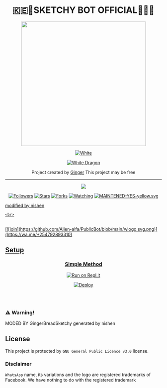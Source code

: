 
<div align="center">
  <h1>🇰🇪🏅SKETCHY BOT OFFICIAL🏅🇰🇪</h1>
</div>
<div align="center">
  <img border-radius: 15px src="https://telegra.ph/file/3a2582be8423628a180c0.gif" width="400" height="400"/>
  <p align="center">
<a href="#"><img title="White" src="https://img.shields.io/badge/SKETCHY PUBLIC-blue?colorA=%23ff0000&colorB=%23017e40&style=for-the-badge"></a>
</p>
  <p align="center">
<a href="https://github.com/GingerBreadSketchy"><img title="White Dragon" src="https://img.shields.io/badge/Created💥by💥 GINGER-dqz/JulieMwol?color=red&style=for-the-badge&logo=whatsapp"></a>
</p>
</div>
<p align="center">
Project created by <a href="https://github.com/GingerBreadSketchy"> Ginger</a> This project may be free
    <br
       | © |
        owner | nishen 
    <br> 
</p>

----

  <p align="center">
  <a href="https://GingerBreadSketchy">
    <img src="https://img.shields.io/github/repo-size/GingerBreadSketchy/Sketchy?color=green&label=Repo%20total%20size&style=plastic">
<p align="center">
<a href="https://github.com/GingerBreadSketchy/followers"><img title="Followers" src="https://img.shields.io/github/followers/Dark-Knight-Hiruwa?color=blue&style=flat-square"></a>
<a href="https://github.com/GingerBreadSketchy/Sketchy/stargazers"><img title="Stars" src="https://img.shields.io/github/stars/GingerBreadSketchy/Sketchy?color=blue&style=flat-square"></a>
<a href="https://github.com/GingerBreadSketchy/Sketchy/network/members"><img title="Forks" src="https://img.shields.io/github/forks/GingerBreadSketchy/Sketchy?color=blue&style=flat-square"></a>
<a href="https://github.com/GingerBreadSketchy/Sketchy/watchers"><img title="Watching" src="https://img.shields.io/github/watchers/GingerBreadSketchy/Sketchy?label=Watchers&color=blue&style=flat-square"></a>
<a href="#"><img title="MAINTENED-YES-yellow.svg" src="https://img.shields.io/badge/UNMAINTENED-NO-blue.svg"</a>
</p>
  
modified by nishen 


    <br>
<br>
  [![join](https://github.com/Alien-alfa/PublicBot/blob/main/wlogo.svg.png)](https://wa.me/+254792893310)
  <div align="center">
       
  
  </div>
    
## Setup
<div align="center">

  ### Simple Method
  
[![Run on Repl.it](https://repl.it/badge/github/quiec/whatsAlfa)](https://replit.com/@TRexWa/T-REX-QR-SESSION)

[![Deploy](https://www.herokucdn.com/deploy/button.svg)](https://heroku.com/deploy?template=https://github.com/NishNishendanidu/Sketchy.git)
     </div>
<br>
<br > 
### ⚠️ Warning! 
MODED BY GingerBreadSketchy
generated by nishen 
## License
This project is protected by `GNU General Public Licence v3.0` license.
### Disclaimer
`WhatsApp` name, its variations and the logo are registered trademarks of Facebook. We have nothing to do with the registered trademark
